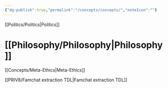 ```yaml
---
{"dg-publish":true,"permalink":"/concepts/concepts/","noteIcon":""}
---
```



[[Politics/Politics\|Politics]]

# [[Philosophy/Philosophy\|Philosophy]]

[[Concepts/Meta-Ethics\|Meta-Ethics]]


[[PRIV8/Famchat extraction TDL\|Famchat extraction TDL]]
